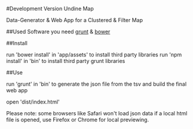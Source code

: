 #Development Version Undine Map

Data-Generator & Web App for a Clustered & Filter Map

##Used Software
you need <a href="http://gruntjs.com/">grunt</a> & <a href="http://bower.io/">bower</a>

##Install

run 'bower install' in 'app/assets' to install third party libraries
run 'npm install' in 'bin' to install third party grunt libraries

##Use

run 'grunt' in 'bin' to generate the json file from the tsv and build the final web app

open 'dist/index.html'

Please note: some browsers like Safari won't load json data if a local html file is opened, use Firefox or Chrome for local previewing.  